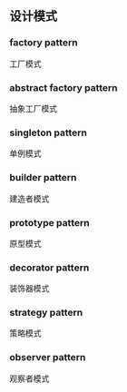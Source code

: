 ## 设计模式

### factory pattern
工厂模式

### abstract factory pattern
抽象工厂模式

### singleton pattern
单例模式

### builder pattern
建造者模式

### prototype pattern
原型模式

### decorator pattern
装饰器模式

### strategy pattern
策略模式

### observer pattern
观察者模式

